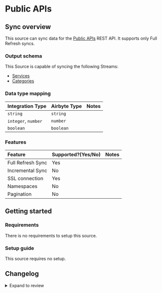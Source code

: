 # Public APIs

## Sync overview

This source can sync data for the [Public APIs](https://api.publicapis.org/) REST API. It supports only Full Refresh syncs.

### Output schema

This Source is capable of syncing the following Streams:

- [Services](https://api.publicapis.org#get-entries)
- [Categories](https://api.publicapis.org#get-categories)

### Data type mapping

| Integration Type    | Airbyte Type | Notes |
| :------------------ | :----------- | :---- |
| `string`            | `string`     |       |
| `integer`, `number` | `number`     |       |
| `boolean`           | `boolean`    |       |

### Features

| Feature           | Supported?\(Yes/No\) | Notes |
| :---------------- | :------------------- | :---- |
| Full Refresh Sync | Yes                  |       |
| Incremental Sync  | No                   |       |
| SSL connection    | Yes                  |
| Namespaces        | No                   |       |
| Pagination        | No                   |       |

## Getting started

### Requirements

There is no requirements to setup this source.

### Setup guide

This source requires no setup.

## Changelog

<details>
  <summary>Expand to review</summary>

| Version | Date       | Pull Request                                             | Subject              |
| :------ | :--------- | :------------------------------------------------------- | :------------------- |
| 0.2.10 | 2024-08-03 | [43202](https://github.com/airbytehq/airbyte/pull/43202) | Update dependencies |
| 0.2.9 | 2024-07-27 | [42815](https://github.com/airbytehq/airbyte/pull/42815) | Update dependencies |
| 0.2.8 | 2024-07-20 | [42379](https://github.com/airbytehq/airbyte/pull/42379) | Update dependencies |
| 0.2.7 | 2024-07-13 | [41750](https://github.com/airbytehq/airbyte/pull/41750) | Update dependencies |
| 0.2.6 | 2024-07-10 | [41359](https://github.com/airbytehq/airbyte/pull/41359) | Update dependencies |
| 0.2.5 | 2024-07-09 | [41218](https://github.com/airbytehq/airbyte/pull/41218) | Update dependencies |
| 0.2.4 | 2024-07-06 | [40998](https://github.com/airbytehq/airbyte/pull/40998) | Update dependencies |
| 0.2.3 | 2024-06-25 | [40276](https://github.com/airbytehq/airbyte/pull/40276) | Update dependencies |
| 0.2.2 | 2024-06-22 | [40073](https://github.com/airbytehq/airbyte/pull/40073) | Update dependencies |
| 0.2.1 | 2024-05-20 | [38377](https://github.com/airbytehq/airbyte/pull/38377) | [autopull] base image + poetry + up_to_date |
| 0.2.0 | 2023-06-15 | [29391](https://github.com/airbytehq/airbyte/pull/29391) | Migrated to Low Code |
| 0.1.0 | 2022-10-28 | [18471](https://github.com/airbytehq/airbyte/pull/18471) | Initial Release |

</details>
